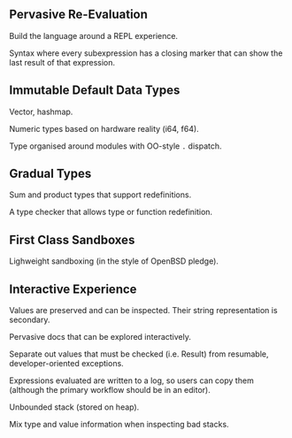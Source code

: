 ## Pervasive Re-Evaluation

Build the language around a REPL experience.

Syntax where every subexpression has a closing marker that can show
the last result of that expression.

## Immutable Default Data Types

Vector, hashmap.

Numeric types based on hardware reality (i64, f64).

Type organised around modules with OO-style `.` dispatch.

## Gradual Types

Sum and product types that support redefinitions.

A type checker that allows type or function redefinition.

## First Class Sandboxes

Lighweight sandboxing (in the style of OpenBSD pledge).

## Interactive Experience

Values are preserved and can be inspected. Their string representation
is secondary.

Pervasive docs that can be explored interactively.

Separate out values that must be checked (i.e. Result) from resumable,
developer-oriented exceptions.

Expressions evaluated are written to a log, so users can copy them
(although the primary workflow should be in an editor).

Unbounded stack (stored on heap).

Mix type and value information when inspecting bad stacks.
